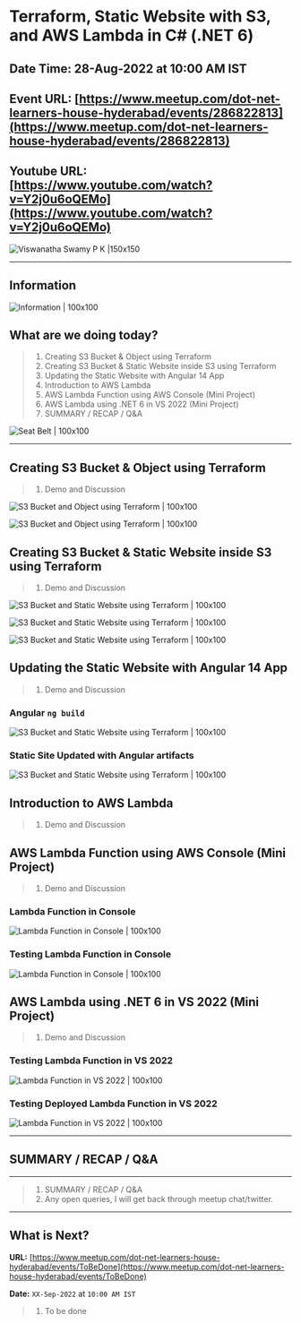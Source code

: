 # Terraform, Static Website with S3, and AWS Lambda in C# (.NET 6)

## Date Time: 28-Aug-2022 at 10:00 AM IST

## Event URL: [https://www.meetup.com/dot-net-learners-house-hyderabad/events/286822813](https://www.meetup.com/dot-net-learners-house-hyderabad/events/286822813)

## Youtube URL: [https://www.youtube.com/watch?v=Y2j0u6oQEMo](https://www.youtube.com/watch?v=Y2j0u6oQEMo)

![Viswanatha Swamy P K |150x150](./documentation/images/ViswanathaSwamyPK.PNG)

---

## Information

![Information | 100x100](./documentation/images/Information.PNG)

## What are we doing today?

> 1. Creating S3 Bucket & Object using Terraform
> 1. Creating S3 Bucket & Static Website inside S3 using Terraform
> 1. Updating the Static Website with Angular 14 App
> 1. Introduction to AWS Lambda
> 1. AWS Lambda Function using AWS Console (Mini Project)
> 1. AWS Lambda using .NET 6 in VS 2022 (Mini Project)
> 1. SUMMARY / RECAP / Q&A

![Seat Belt | 100x100](./documentation/images/SeatBelt.PNG)

---

## Creating S3 Bucket & Object using Terraform

> 1. Demo and Discussion

![S3 Bucket and Object using Terraform | 100x100](./documentation/images/TF_S3_Bucket_Object.PNG)

![S3 Bucket and Object using Terraform | 100x100](./documentation/images/TF_S3_Bucket_Object_1.PNG)

## Creating S3 Bucket & Static Website inside S3 using Terraform

> 1. Demo and Discussion

![S3 Bucket and Static Website using Terraform | 100x100](./documentation/images/TF_S3_Static_WebSite.PNG)

![S3 Bucket and Static Website using Terraform | 100x100](./documentation/images/TF_S3_Static_WebSite_1.PNG)

![S3 Bucket and Static Website using Terraform | 100x100](./documentation/images/TF_S3_Static_WebSite_2.PNG)

## Updating the Static Website with Angular 14 App

> 1. Demo and Discussion

### Angular `ng build`
![S3 Bucket and Static Website using Terraform | 100x100](./documentation/images/TF_S3_Static_WebSite_BuildNg.PNG)

### Static Site Updated with Angular artifacts
![S3 Bucket and Static Website using Terraform | 100x100](./documentation/images/TF_S3_Static_WebSite_Ng.PNG)

## Introduction to AWS Lambda

> 1. Demo and Discussion

## AWS Lambda Function using AWS Console (Mini Project)

> 1. Demo and Discussion

### Lambda Function in Console
![Lambda Function in Console | 100x100](./documentation/images/LambdaFunc_InConsole.PNG)

### Testing Lambda Function in Console
![Lambda Function in Console | 100x100](./documentation/images/LambdaFunc_InConsole_1.PNG)

## AWS Lambda using .NET 6 in VS 2022 (Mini Project)

> 1. Demo and Discussion

### Testing Lambda Function in VS 2022
![Lambda Function in VS 2022 | 100x100](./documentation/images/Lambda_InVS2022.PNG)

### Testing Deployed Lambda Function in VS 2022
![Lambda Function in VS 2022 | 100x100](./documentation/images/Lambda_InVS2022_1.PNG)

---

## SUMMARY / RECAP / Q&A

---

> 1. SUMMARY / RECAP / Q&A
> 2. Any open queries, I will get back through meetup chat/twitter.

---

## What is Next?

**URL:** [https://www.meetup.com/dot-net-learners-house-hyderabad/events/ToBeDone](https://www.meetup.com/dot-net-learners-house-hyderabad/events/ToBeDone)

**Date:** `XX-Sep-2022` at `10:00 AM IST`

> 1. To be done
